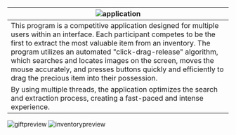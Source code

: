 | ![application](https://github.com/user-attachments/assets/6cbb6405-b523-428d-b97b-83bc1a3dfe52) | 
|----------------------------------------------------------------------------------------------------|
| This program is a competitive application designed for multiple users within an interface. Each participant competes to be the first to extract the most valuable item from an inventory. The program utilizes an automated "click-drag-release" algorithm, which searches and locates images on the screen, moves the mouse accurately, and presses buttons quickly and efficiently to drag the precious item into their possession. |
| By using multiple threads, the application optimizes the search and extraction process, creating a fast-paced and intense experience. |
![giftpreview](https://github.com/user-attachments/assets/4fb1879c-9d9c-4ead-be69-b6d4dd3f6efb)
![inventorypreview](https://github.com/user-attachments/assets/8723862b-4fc8-4c2d-b379-44d9aec2599a)
